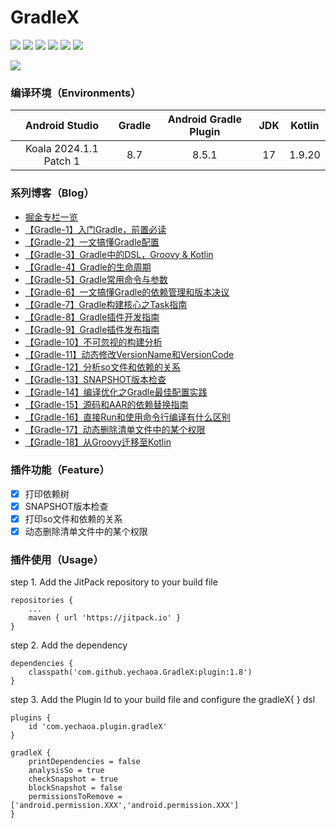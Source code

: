 # GradleX

[![](https://jitpack.io/v/yechaoa/GradleX.svg)](https://jitpack.io/#yechaoa/GradleX)
![](https://img.shields.io/badge/%E6%8E%98%E9%87%91-yechaoa-blue)
![](https://img.shields.io/badge/CSDN-yechaoa-green.svg)
![](https://img.shields.io/badge/Gradle-8.7-orange.svg)
![](https://img.shields.io/badge/AndroidStudio-Koala-yellow.svg)
![](https://img.shields.io/badge/JDK-17-red.svg)

<img src="/pic/learning gradle.png"/>

### 编译环境（Environments）

|     Android Studio     | Gradle | Android Gradle Plugin | JDK | Kotlin |
|:----------------------:|:------:|:---------------------:|:---:|:------:|
| Koala 2024.1.1 Patch 1 |  8.7   |         8.5.1         | 17  | 1.9.20 |

### 系列博客（Blog）

- [掘金专栏一览](https://juejin.cn/column/7123935861976072199)
- [【Gradle-1】入门Gradle，前置必读](https://juejin.cn/post/7155109977579847710)
- [【Gradle-2】一文搞懂Gradle配置](https://juejin.cn/post/7160337743552675847)
- [【Gradle-3】Gradle中的DSL，Groovy & Kotlin](https://juejin.cn/post/7166638852503765006)
- [【Gradle-4】Gradle的生命周期](https://juejin.cn/post/7170684769083555877)
- [【Gradle-5】Gradle常用命令与参数](https://juejin.cn/post/7171493698243395597)
- [【Gradle-6】一文搞懂Gradle的依赖管理和版本决议](https://juejin.cn/post/7215579793261117501)
- [【Gradle-7】Gradle构建核心之Task指南](https://juejin.cn/post/7248207744087277605)
- [【Gradle-8】Gradle插件开发指南](https://juejin.cn/post/7267091810380136508)
- [【Gradle-9】Gradle插件发布指南](https://juejin.cn/post/7280062870669246525)
- [【Gradle-10】不可忽视的构建分析](https://juejin.cn/post/7282150745164005432)
- [【Gradle-11】动态修改VersionName和VersionCode](https://juejin.cn/post/7282691800858705957)
- [【Gradle-12】分析so文件和依赖的关系](https://juejin.cn/post/7287429638019448888)
- [【Gradle-13】SNAPSHOT版本检查](https://juejin.cn/post/7292416512333840438)
- [【Gradle-14】编译优化之Gradle最佳配置实践](https://juejin.cn/post/7344625554529730600)
- [【Gradle-15】源码和AAR的依赖替换指南](https://juejin.cn/post/7354940230301696009)
- [【Gradle-16】直接Run和使用命令行编译有什么区别](https://juejin.cn/post/7366154691031875618)
- [【Gradle-17】动态删除清单文件中的某个权限](https://juejin.cn/post/7367701663169429554)
- [【Gradle-18】从Groovy迁移至Kotlin](https://juejin.cn/post/7372591578756841487)

### 插件功能（Feature）

- [x] 打印依赖树
- [x] SNAPSHOT版本检查
- [x] 打印so文件和依赖的关系
- [x] 动态删除清单文件中的某个权限

### 插件使用（Usage）

step 1. Add the JitPack repository to your build file

```agsl
repositories {
	...
	maven { url 'https://jitpack.io' }
}
```

step 2. Add the dependency

```agsl
dependencies {
    classpath('com.github.yechaoa.GradleX:plugin:1.8')
}
```

step 3. Add the Plugin Id to your build file and configure the gradleX{ } dsl

```agsl
plugins {
    id 'com.yechaoa.plugin.gradleX'
}

gradleX {
    printDependencies = false
    analysisSo = true
    checkSnapshot = true
    blockSnapshot = false
    permissionsToRemove = ['android.permission.XXX','android.permission.XXX']
}
```